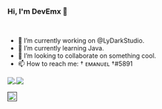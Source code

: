 ### Hi, I'm DevEmx 👋

<br />

* 🔭 I’m currently working on @LyDarkStudio.  
* 🌱 I’m currently learning Java.
* 👯 I’m looking to collaborate on something cool.  
* 📫 How to reach me: † ᴇᴍᴀɴᴜᴇʟ †#5891  

<a href="https://github.com/DevEmx">
  <img align="center" src=https://github-readme-stats.vercel.app/api?username=DevEmx&hide=contribs,prs&show_icons=true&count_private=true&include_all_commits=true&theme=radical />
</a>
<a href="https://github.com/DevEmx">
  <img align="center" src=https://github-readme-stats.vercel.app/api/top-langs/?username=FckmlDev&layout=compact&theme=radical />
</a>

<br />
<br />


<a href="">
  <img align="left" alt="† ᴇᴍᴀɴᴜᴇʟ †#5891" width="21px" src="https://raw.githubusercontent.com/anuraghazra/anuraghazra/master/assets/discord-round.svg" />
</a>

<br />

